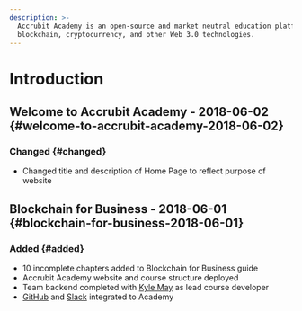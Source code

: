 ```yaml
---
description: >-
  Accrubit Academy is an open-source and market neutral education platform for
  blockchain, cryptocurrency, and other Web 3.0 technologies.
---
```


# Introduction

## Welcome to Accrubit Academy - 2018-06-02 {#welcome-to-accrubit-academy-2018-06-02}

### Changed {#changed}

* Changed title and description of Home Page to reflect purpose of website

## Blockchain for Business - 2018-06-01 {#blockchain-for-business-2018-06-01}

### Added {#added}

* 10 incomplete chapters added to Blockchain for Business guide
* Accrubit Academy website and course structure deployed
* Team backend completed with [Kyle May](https://www.linkedin.com/in/kylelmay/) as lead course developer
* ​[GitHub](https://github.com/Accrubit) and [Slack](https://accrubit.slack.com/) integrated to Academy

​  


